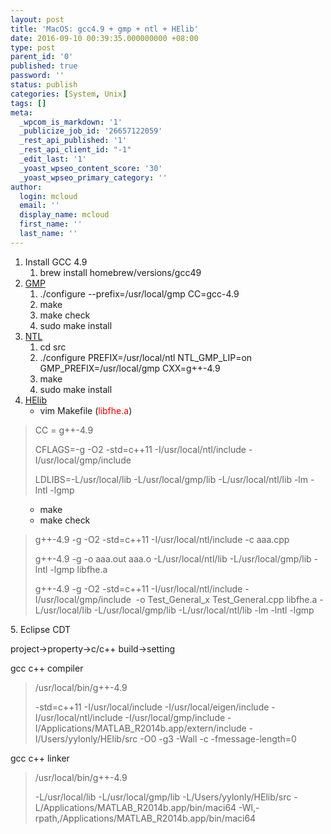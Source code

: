 ```yaml
---
layout: post
title: 'MacOS: gcc4.9 + gmp + ntl + HElib'
date: 2016-09-10 00:39:35.000000000 +08:00
type: post
parent_id: '0'
published: true
password: ''
status: publish
categories: [System, Unix]
tags: []
meta:
  _wpcom_is_markdown: '1'
  _publicize_job_id: '26657122059'
  _rest_api_published: '1'
  _rest_api_client_id: "-1"
  _edit_last: '1'
  _yoast_wpseo_content_score: '30'
  _yoast_wpseo_primary_category: ''
author:
  login: mcloud
  email: ''
  display_name: mcloud
  first_name: ''
  last_name: ''
---
```

<ol>
<li>Install GCC 4.9
<ol>
<li>brew install homebrew/versions/gcc49</li>
</ol>
</li>
<li><a href="https://gmplib.org">GMP</a>
<ol>
<li>./configure --prefix=/usr/local/gmp CC=gcc-4.9</li>
<li>make</li>
<li>make check</li>
<li>sudo make install</li>
</ol>
</li>
<li><a href="http://www.shoup.net/ntl/">NTL</a>
<ol>
<li>cd src</li>
<li>./configure PREFIX=/usr/local/ntl NTL_GMP_LIP=on GMP_PREFIX=/usr/local/gmp CXX=g++-4.9</li>
<li>make</li>
<li>sudo make install</li>
</ol>
</li>
<li><a href="https://github.com/shaih/HElib">HElib</a>
<ul>
<li>vim Makefile (<span style="color: #ff0000;">libfhe.a</span>)</li>
</ul>
</li>
</ol>
<blockquote><p>CC = g++-4.9</p>
<p>CFLAGS=-g -O2 -std=c++11 -I/usr/local/ntl/include -I/usr/local/gmp/include</p>
<p>LDLIBS=-L/usr/local/lib -L/usr/local/gmp/lib -L/usr/local/ntl/lib -lm -lntl -lgmp</p></blockquote>
<ol>
<li style="list-style-type: none;">
<ul>
<li>make</li>
<li>make check</li>
</ul>
</li>
</ol>
<blockquote><p>g++-4.9 -g -O2 -std=c++11 -I/usr/local/ntl/include -c aaa.cpp</p>
<p>g++-4.9 -g -o aaa.out aaa.o -L/usr/local/ntl/lib -L/usr/local/gmp/lib -lntl -lgmp libfhe.a</p>
<p>g++-4.9 -g -O2 -std=c++11 -I/usr/local/ntl/include -I/usr/local/gmp/include  -o Test_General_x Test_General.cpp libfhe.a -L/usr/local/lib -L/usr/local/gmp/lib -L/usr/local/ntl/lib -lm -lntl -lgmp</p></blockquote>
<p>5. Eclipse CDT</p>
<p>project-&gt;property-&gt;c/c++ build-&gt;setting</p>
<p>gcc c++ compiler</p>
<blockquote><p>/usr/local/bin/g++-4.9</p>
<p>-std=c++11 -I/usr/local/include -I/usr/local/eigen/include -I/usr/local/ntl/include -I/usr/local/gmp/include -I/Applications/MATLAB_R2014b.app/extern/include -I/Users/yylonly/HElib/src -O0 -g3 -Wall -c -fmessage-length=0</p></blockquote>
<p>gcc c++ linker</p>
<blockquote><p>/usr/local/bin/g++-4.9</p>
<p>-L/usr/local/lib -L/usr/local/gmp/lib -L/Users/yylonly/HElib/src -L/Applications/MATLAB_R2014b.app/bin/maci64 -Wl,-rpath,/Applications/MATLAB_R2014b.app/bin/maci64</p></blockquote>
